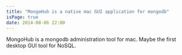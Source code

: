 ```yaml
---
title: "MongoHub is a native mac GUI application for mongodb"
isPage: true
date: 2014-08-06 22:00
---
```


MongoHub is a mongodb administration tool for mac. Maybe the first desktop GUI tool for NoSQL.

<img src="/images/mongohub.png" alt="">